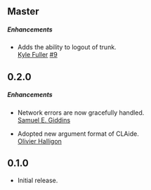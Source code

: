 ## Master

##### Enhancements

* Adds the ability to logout of trunk.  
  [Kyle Fuller](https://github.com/kylef)
  [#9](https://github.com/CocoaPods/cocoapods-trunk/issues/9)

## 0.2.0

##### Enhancements

* Network errors are now gracefully handled.  
[Samuel E. Giddins](https://github.com/segiddins)

* Adopted new argument format of CLAide.  
[Olivier Halligon](https://github.com/AliSoftware)


## 0.1.0

* Initial release.
